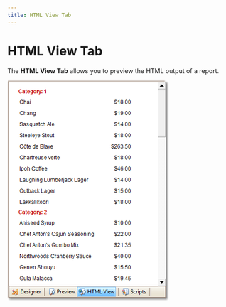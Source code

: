 ```yaml
---
title: HTML View Tab
---
```

# HTML View Tab
The **HTML View Tab** allows you to preview the HTML output of a report.

![RD_Elements_HtmlViewTab](../../../../../images/img8269.png)